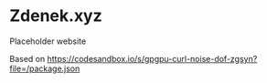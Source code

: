 # Zdenek.xyz

Placeholder website

Based on https://codesandbox.io/s/gpgpu-curl-noise-dof-zgsyn?file=/package.json